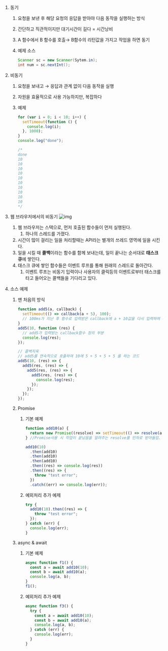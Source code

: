 1. 동기

   1. 요청을 보낸 후 해당 요청의 응답을 받아야 다음 동작을 실행하는 방식
   2. 간단하고 직관적이지만 대기시간이 길다 = 시간낭비
   3. A 함수에서 B 함수를 호출→ B함수의 리턴값을 가지고 작업을 하면 동기
   4. 예제 소스

      ```java
      Scanner sc = new Scanner(Sytem.in);
      int num = sc.nextInt();
      ```

2. 비동기

   1. 요청을 보내고 → 응답과 관계 없이 다음 동작을 실행
   2. 자원을 효율적으로 사용 가능하지만, 복잡하다
   3. 예제

      ```jsx
      for (var i = 0; i < 10; i++) {
        setTimeout(function () {
          console.log(i);
        }, 1000);
      }
      console.log("done");

      /*
      done
      10
      10
      10
      10
      10
      10
      10
      10
      10
      10
      */
      ```

3. 웹 브라우저에서의 비동기
   ![img](https://github.com/MonsileI/STUDY_CS/blob/root/02_221019/%EB%8F%99%EA%B8%B0%EB%B9%84%EB%8F%99%EA%B8%B0_%EB%B0%95%ED%99%8D%EB%B9%88/js%20%EB%B9%84%EB%8F%99%EA%B8%B0%20.gif)
   1. 웹 브라우저는 스택으로, 먼저 호출된 함수들이 먼저 실행된다.
      1. 하나의 스레드를 가졌다.
   2. 시간이 많이 걸리는 일을 처리할때는 API라는 별개의 쓰레드 영역에 일을 시킨다.
   3. 일을 시킬 때 **콜백**이라는 함수를 함께 보내는데, 일이 끝나는 순서대로 **태스크 큐**에 쌓인다.
   4. 태스크 큐에 쌓인 함수들은 이벤트 루프를 통해 원래의 스레드로 돌아간다.
      1. 이벤트 루프는 비동기 입력이나 사용자의 클릭등의 이벤트로부터 태스크를 타고 들어오는 콜백들을 기다리고 있다.
4. 소스 예제

   1. 맨 처음의 방식

      ```jsx
      function add5(a, callback) {
        setTimeout(() => callback(a + 5), 100);
        // 100ms가 지난 후 함수로 입력받은 callback에 a + 10값을 다시 입력하여 callback함수 호출
      }
      add5(10, function (res) {
        // add5가 입력받는 callback함수 정의 부분
        console.log(res);
      });

      // 콜백지옥
      // add5를 연속적으로 호출하여 10에 5 + 5 + 5 + 5 를 하는 코드
      add5(10, (res) => {
        add5(res, (res) => {
          add5(res, (res) => {
            add5(res, (res) => {
              console.log(res);
            });
          });
        });
      });
      ```

   2. Promise

      1. 기본 예제

         ```jsx
         function add10(a) {
           return new Promise((resolve) => setTimeout(() => resolve(a + 10), 100));
         } //Promise사용 시 작업이 끝났음을 알려주는 resolve를 인자로 받아들임.

         add10(10)
           .then(add10)
           .then(add10)
           .then(add10)
           .then((res) => console.log(res))
           .then((res) => {
             throw "test error";
           })
           .catch((err) => console.log(err));
         ```

      2. 예외처리 추가 예제

         ```jsx
         try {
           add10(10).then((res) => {
             throw "test error";
           });
         } catch (err) {
           console.log(err);
         }
         ```

   3. async & await

      1. 기본 예제

         ```jsx
         async function f1() {
           const a = await add10(10);
           const b = await add10(a);
           console.log(a, b);
         }
         f1();
         ```

      2. 예외처리 추가 예제

         ```jsx
         async function f3() {
           try {
             const a = await add10(10);
             const b = await add10(a);
             console.log(a, b);
           } catch (err) {
             console.log(err);
           }
         }
         ```
